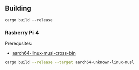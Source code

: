 ## Building

```
cargo build --release
```

### Rasberry Pi 4

Prerequsites:  
- [aarch64-linux-musl-cross-bin]

```bash
cargo build --release --target aarch64-unknown-linux-musl
```

[aarch64-linux-musl-cross-bin]: https://aur.archlinux.org/packages/aarch64-linux-musl-cross-bin
